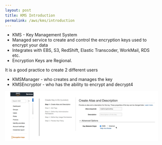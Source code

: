 ```yaml
---
layout: post
title: KMS Introduction
permalink: /aws/kms/introduction
---
```


- KMS - Key Management System
- Managed service to create and control the encryption keys used to encrypt your data
- Integrates with EBS, S3, RedShift, Elastic Transcoder, WorkMail, RDS etc.
- Encryption Keys are Regional.

It is a good practice to create 2 different users
- KMSManager - who creates and manages the key
- KMSEncryptor - who has the ability to encrypt and decrypt4

![](https://github.com/arpit04tripathi/files-cdn/raw/cdn/aws/kms/kms-iam-dashboard.png)
